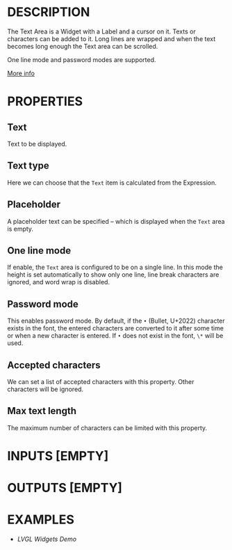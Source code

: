 # DESCRIPTION

The Text Area is a Widget with a Label and a cursor on it. Texts or characters can be added to it. Long lines are wrapped and when the text becomes long enough the Text area can be scrolled.

One line mode and password modes are supported.

[More info](https://docs.lvgl.io/8.3/widgets/core/textarea.html)

# PROPERTIES

## Text

Text to be displayed.

## Text type

Here we can choose that the `Text` item is calculated from the Expression.

## Placeholder

A placeholder text can be specified – which is displayed when the `Text` area is empty.

## One line mode

If enable, the `Text` area is configured to be on a single line. In this mode the height is set automatically to show only one line, line break characters are ignored, and word wrap is disabled.

## Password mode

This enables password mode. By default, if the `•` (Bullet, U+2022) character exists in the font, the entered characters are converted to it after some time or when a new character is entered. If `•` does not exist in the font, `\*` will be used.

## Accepted characters

We can set a list of accepted characters with this property. Other characters will be ignored.

## Max text length

The maximum number of characters can be limited with this property.

# INPUTS [EMPTY]

# OUTPUTS [EMPTY]

# EXAMPLES

* _LVGL Widgets Demo_

